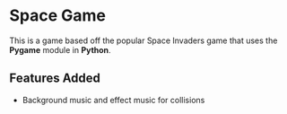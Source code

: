 # Space Game
This is a game based off the popular Space Invaders game that uses the **Pygame** module in **Python**.

## Features Added
* Background music and effect music for collisions

